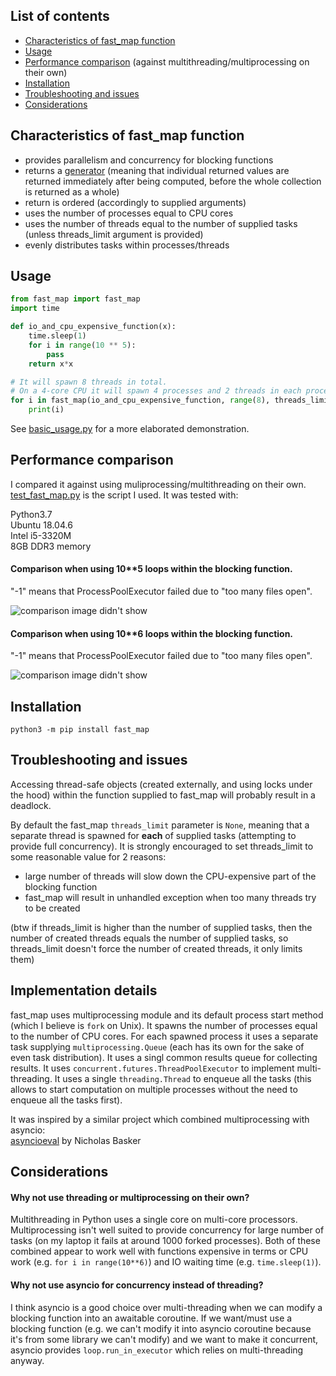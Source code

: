 ## List of contents
* [Characteristics of fast\_map function](#characteristics-of-fast-map-function)  
* [Usage](#usage)  
* [Performance comparison](#performance-comparison) (against multithreading/multiprocessing on their own)   
* [Installation](#installation)  
* [Troubleshooting and issues](#troubleshooting-and-issues)  
* [Considerations](#considerations)  


## Characteristics of fast\_map function
* provides parallelism and concurrency for blocking functions    
* returns a [generator](https://stackoverflow.com/a/70233705/4620679) (meaning that individual returned values are returned immediately after being computed, before the whole collection is returned as a whole)  
* return is ordered (accordingly to supplied arguments)  
* uses the number of processes equal to CPU cores   
* uses the number of threads equal to the number of supplied tasks (unless threads\_limit argument is provided)  
* evenly distributes tasks within processes/threads  


## Usage
```python
from fast_map import fast_map
import time

def io_and_cpu_expensive_function(x):
    time.sleep(1)
    for i in range(10 ** 5):
        pass
    return x*x

# It will spawn 8 threads in total.
# On a 4-core CPU it will spawn 4 processes and 2 threads in each process.
for i in fast_map(io_and_cpu_expensive_function, range(8), threads_limit=None):
    print(i)
```

See [basic\_usage.py](https://github.com/michalmonday/fast_map/tree/master/examples/basic_usage.py) for a more elaborated demonstration.  

## Performance comparison
I compared it against using muliprocessing/multithreading on their own. [test\_fast\_map.py](https://github.com/michalmonday/fast_map/tree/master/test/test_fast_map.py ) is the script I used. It was tested with:  
  
Python3.7  
Ubuntu 18.04.6  
Intel i5-3320M   
8GB DDR3 memory


#### Comparison when using 10\*\*5 loops within the blocking function.
"-1" means that ProcessPoolExecutor failed due to "too many files open".  

![comparison image didn't show](https://github.com/michalmonday/fast_map/tree/master/images/comparison.png)  


#### Comparison when using 10\*\*6 loops within the blocking function.  
"-1" means that ProcessPoolExecutor failed due to "too many files open".  

![comparison image didn't show](https://github.com/michalmonday/fast_map/tree/master/images/comparison_2.png)  

## Installation

`python3 -m pip install fast_map`


## Troubleshooting and issues 
Accessing thread-safe objects (created externally, and using locks under the hood) within the function supplied to fast\_map will probably result in a deadlock.

By default the fast\_map `threads_limit` parameter is `None`, meaning that a separate thread is spawned for **each** of supplied tasks (attempting to provide full concurrency). It is strongly encouraged to set threads\_limit to some reasonable value for 2 reasons:  
* large number of threads will slow down the CPU-expensive part of the blocking function  
* fast\_map will result in unhandled exception when too many threads try to be created   

(btw if threads\_limit is higher than the number of supplied tasks, then the number of created threads equals the number of supplied tasks, so threads\_limit doesn't force the number of created threads, it only limits them)  

## Implementation details
fast\_map uses multiprocessing module and its default process start method (which I believe is `fork` on Unix). It spawns the number of processes equal to the number of CPU cores. For each spawned process it uses a separate task supplying `multiprocessing.Queue` (each has its own for the sake of even task distribution). It uses a singl common results queue for collecting results. It uses `concurrent.futures.ThreadPoolExecutor` to implement multi-threading. It uses a single `threading.Thread` to enqueue all the tasks (this allows to start computation on multiple processes without the need to enqueue all the tasks first).   

It was inspired by a similar project which combined multiprocessing with asyncio:  
[asyncioeval](https://github.com/nbasker/tools/tree/master/asyncioeval) by Nicholas Basker


## Considerations
#### Why not use threading or multiprocessing on their own?  
Multithreading in Python uses a single core on multi-core processors. Multiprocessing isn't well suited to provide concurrency for large number of tasks (on my laptop it fails at around 1000 forked processes). Both of these combined appear to work well with functions expensive in terms or CPU work (e.g. `for i in range(10**6)`) and IO waiting time (e.g. `time.sleep(1)`).  

#### Why not use asyncio for concurrency instead of threading?  
I think asyncio is a good choice over multi-threading when we can modify a blocking function into an awaitable coroutine. If we want/must use a blocking function (e.g. we can't modify it into asyncio coroutine because it's from some library we can't modify) and we want to make it concurrent, asyncio provides `loop.run_in_executor` which relies on multi-threading anyway.   



